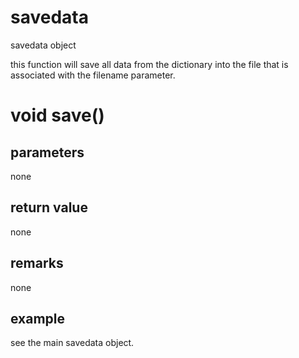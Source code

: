 # savedata

savedata object

this function will save all data from the dictionary into the file that is associated with the filename parameter.

# void save()

## parameters

none

## return value

none

## remarks

none

## example

see the main savedata object.
